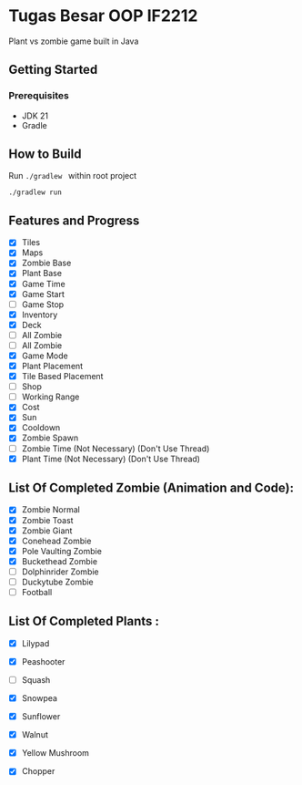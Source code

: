 # Tugas Besar OOP IF2212 
Plant vs zombie game built in Java

## Getting Started 

### Prerequisites
- JDK 21
- Gradle

## How to Build

Run ```./gradlew ``` within root project
```
./gradlew run
```
## Features and Progress
- [x]  Tiles
- [x]  Maps
- [x]  Zombie Base
- [x]  Plant Base
- [x]  Game Time 
- [x]  Game Start
- [ ]  Game Stop
- [x]  Inventory
- [x]  Deck
- [ ]  All Zombie
- [ ]  All Zombie
- [x]  Game Mode
- [x]  Plant Placement
- [x]  Tile Based Placement
- [ ]  Shop
- [ ]  Working Range
- [x]  Cost 
- [x]  Sun
- [x]  Cooldown
- [x]  Zombie Spawn
- [ ]  Zombie Time (Not Necessary) (Don't Use Thread)
- [x]  Plant Time (Not Necessary) (Don't Use Thread)

## List Of Completed Zombie (Animation and Code): 
- [x] Zombie Normal
- [x] Zombie Toast
- [x] Zombie Giant
- [x] Conehead Zombie
- [x] Pole Vaulting Zombie
- [x] Buckethead Zombie
- [ ] Dolphinrider Zombie
- [ ] Duckytube Zombie
- [ ] Football

## List Of Completed Plants : 
- [x] Lilypad
- [x] Peashooter
- [ ] Squash
- [x] Snowpea 
- [x] Sunflower
- [x] Walnut
- [x] Yellow Mushroom
- [x] Chopper



